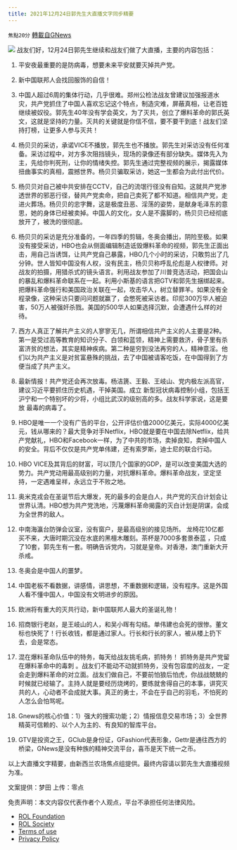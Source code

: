 ```yaml
---
title: 2021年12月24日郭先生大直播文字同步精要
---
```

`焦點20分` [轉載自GNews](https://gnews.org/zh-hans/1787904/)

![](https://assets.gnews.org/wp-content/uploads/2021/12/gjyst6fyu.jpg)
战友们好，12月24日郭先生继续和战友们做了大直播，主要的内容包括：

1. 平安夜最重要的是防病毒，想要未来平安就要灭掉共产党。

2. 新中国联邦人会找回服饰的自信！

3. 中国人超过6周的集体行动，几乎很难。郑州公检法战友曾建议加强报道水灾，共产党抓住了中国人喜欢忘记这个特点，制造灾难，屏蔽真相，让老百姓继续被奴役。郭先生40年没有学会英文，为了灭共，创立了爆料革命的郭氏英文，这就是坚持的力量。灭共的关键就是你信不信，要不要干到底！战友们坚持打榜，让更多人参与灭共！

4. 杨贝贝的采访，承诺VICE不播放，郭先生也不播放。郭先生对采访没有任何准备。采访过程中，对方多次阻挡镜头，现场的录像还有部分缺失。媒体先入为主，先给你判死刑，让你的情绪失控。郭先生通过完整视频的展示，揭露媒体扭曲事实的真相，震撼世界。杨贝贝骗取采访，她这一生都会为此付出代价。

5. 杨贝贝对自己被中共安排在CCTV，自己的流氓行径没有自知。这就共产党渗透世界的邪恶行径，替共产党卖命，把自己卖死了都不知道。相信共产党，走进火葬场。杨贝贝的忠字舞，这是极度丑恶、淫荡的姿势，是献身毛泽东的意思，她的身体已经被卖掉。中国人的文化，女人是不露脚的，杨贝贝已经彻底放开了，被洗的很彻底。

6. 杨贝贝的采访是充分准备的，一年四季的剪辑，冬奥会播出，阴险至极。如果没有接受采访，HBO也会从侧面编辑制造诋毁爆料革命的视频，郭先生正面出击，用自己当诱饵，让共产党自己暴露，HBO几个小时的采访，只敢剪出了几分钟。世人皆知中国没有人权，没有民主，杨贝贝称呼乱伦彪是人权律师。对战友的拍摄，用猎杀式的镜头语言。利用战友参加了川普竞选活动，把国会山的暴乱和爆料革命联系在一起。利用小斯基的语言把GTV和郭先生捆绑起来。把爆料革命强行和美国政治关联在一起，攻击华人，树立替罪羊。如果没有全程录像，这种采访只要问问题就赢了，会憋死被采访者。印尼300万华人被迫害，50万人被强奸杀戮。美国的500华人如果选择沉默，会遭遇什么样的对待。

7. 西方人真正了解共产主义的人寥寥无几，所谓相信共产主义的人主要是2种。第一是受过高等教育的知识分子、白领和蓝领，精神上需要救济，骨子里有杀富济贫的想法，其实是精神疾病。第二种是穷到没法再穷的人，精神意淫。他们以为共产主义是对贫富悬殊的挑战，去了中国被请客吃饭，在中国得到了方便当成了共产主义。

8. 最新情报！共产党还会再次放毒。杨洁篪、王毅、王岐山、党内极左派高官，建议习近平要抓住历史机遇，干掉美国。成立 新型冠状病毒控制小组，包括王沪宁和一个特别坏的少将，小组比武汉的级别高的多。战友科学家说，这是要放 最毒的病毒了。

9. HBO是唯一一个没有广告的平台，公开评估价值2000亿美元，实际4000亿美元，钱从哪来的？最大竞争对手Netflix，HBO就是要在中国去除Netflix，给共产党献礼，HBO和Facebook一样，为了中共的市场，卖掉良知，卖掉中国人的安全。背后不仅仅是共产党单伟建，还有索罗斯，迪士尼的联合行动。

10. HBO VICE及其背后的财富，可以顶几个国家的GDP，是可以改变美国大选的势力。共产党动用最高级别的力量，对抗爆料革命。爆料革命战友，坚定坚持，一定遇难呈祥，永远立于不败之地。

11. 奥米克戎会在圣诞节后大爆发，死的最多的会是白人，共产党的灭白计划会让世界认清。HBO想为共产党洗地，污蔑爆料革命揭露的灭白计划是阴谋，会成为全世界的敌人。

12. 中南海瀛台防弹会议室，没有窗户，是最高级别的接见场所。 龙椅花10亿都买不来，大唐时期沉没在水底的黑檀木雕刻。茶杯是7000多套景泰蓝 ，只成了10套，郭先生有一套。明确告诉党内，习就是皇帝。对香港，澳门重新大开杀戒。

13. 冬奥会是中国人的噩梦。

14. 中国老板不看数据，讲感情，讲思想，不重数据和逻辑，没有程序。这是外国人看不懂中国人，中国没有文明进步的原因。

15. 欧洲将有重大的灭共行动，新中国联邦人最大的圣诞礼物！

16. 招商银行老赵，是王岐山的人，和吴小晖有勾结。单伟建也会死的很惨。董文标也快死了！行长收钱，都是通过家人。行长和行长的家人，被从楼上扔下去，会是常态。

17. 混在爆料革命队伍中的特务，每天给战友挑毛病，抓特务！ 抓特务是共产党留在爆料革命中的毒刺 。战友们不能动不动就抓特务，没有包容度的战友，一定会走到爆料革命的对立面。战友们做自己，不要前怕狼后怕虎，你战战兢兢的时候就已经输了。主持人就是要经历烧烤的，要练就舍得自己的本事，讲究灭共的人，心动者不会成就大事。真正的勇士，不会在乎自己的羽毛，不怕死的人怎么会怕骂呢。

18. Gnews的核心价值：1）强大的搜索功能；2）情报信息交易市场；3）全世界精英可信赖的、以个人为主的、有良知的智库平台。

19. GTV是投资之王，GClub是身份证，GFashion代表形象，Gettr是通往西方的桥梁，GNews是没有种族的精神交流平台，喜币是天下统一之币。

以上大直播文字精要，由新西兰农场焦点组提供。最终内容请以郭先生大直播视频为准。

文案提供：梦田
上传：零点

 

免责声明：本文内容仅代表作者个人观点，平台不承担任何法律风险。

- [ROL Foundation](https://rolfoundation.org/)
- [ROL Society](https://rolsociety.org/)
- [Terms of use](https://gnews.org/terms-of-use-3/)
- [Privacy Policy](https://gnews.org/privacy-policy/)

